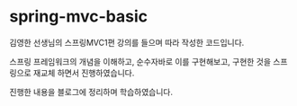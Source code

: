 # spring-mvc-basic

김영한 선생님의 스프링MVC1편 강의를 들으며 따라 작성한 코드입니다.

스프링 프레임워크의 개념을 이해하고, 순수자바로 이를 구현해보고, 구현한 것을 스프링으로 재교체 하면서 진행하였습니다.

진행한 내용을 블로그에 정리하며 학습하였습니다.
